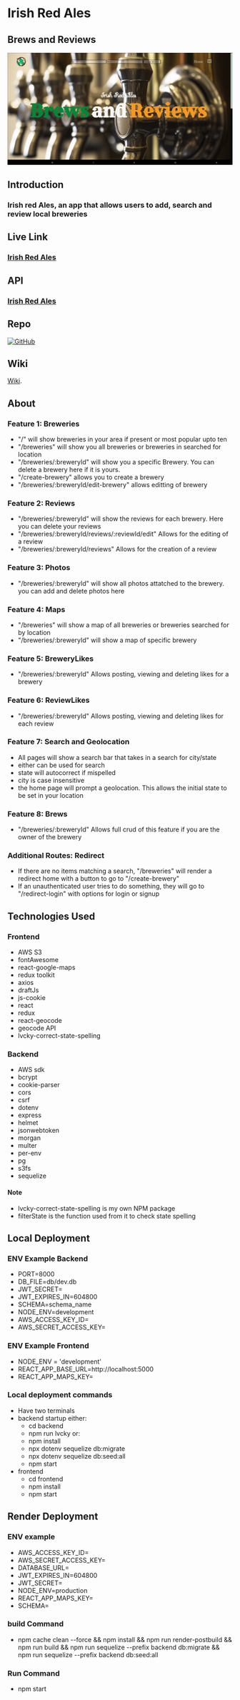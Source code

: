 # Irish Red Ales
## Brews and Reviews

![image][def]

## Introduction

### Irish red Ales, an app that allows users to add, search and review local breweries

## Live Link
### [Irish Red Ales](https://irshredales.onrender.com/)

## API
### [Irish Red Ales](https://irshredales.onrender.com/api)

## Repo

[![GitHub](https://img.shields.io/badge/github-%23121011.svg?style=for-the-badge&logo=github&logoColor=white)](https://github.com/Lvcky-gg/IrishRedAles)

## Wiki

[Wiki](https://github.com/Lvcky-gg/IrishRedAles/wiki).

## About

### Feature 1: Breweries
  * "/" will show breweries in your area if present or most popular upto ten
  * "/breweries" will show you all breweries or breweries in searched for location
  * "/breweries/:breweryId" will show you a specific Brewery. You can delete a brewery here if it is yours.
  * "/create-brewery" allows you to create a brewery
  * "/breweries/:breweryId/edit-brewery" allows editting of brewery

### Feature 2: Reviews
  * "/breweries/:breweryId" will show the reviews for each brewery. Here you can delete your reviews
  * "/breweries/:breweryId/reviews/:reviewId/edit" Allows for the editing of a review
  * "/breweries/:breweryId/reviews" Allows for the creation of a review

### Feature 3: Photos
  * "/breweries/:breweryId" will show all photos attatched to the brewery. you can add and delete photos here

### Feature 4: Maps
  * "/breweries" will show a map of all breweries or breweries searched for by location
  * "/breweries/:breweryId" will show a map of specific brewery

### Feature 5: BreweryLikes
  * "/breweries/:breweryId" Allows posting, viewing and deleting likes for a brewery

### Feature 6: ReviewLikes
  * "/breweries/:breweryId" Allows posting, viewing and deleting likes for each review

### Feature 7: Search and Geolocation
  * All pages will show a search bar that takes in a search for city/state
  * either can be used for search
  * state will autocorrect if mispelled
  * city is case insensitive
  * the home page will prompt a geolocation. This allows the initial state to be set in your location
### Feature 8: Brews
  * "/breweries/:breweryId" Allows full crud of this feature if you are the owner of the brewery
### Additional Routes: Redirect
  * If there are no items matching a search, "/breweries" will render a redirect home with a button to go to "/create-brewery"
  * If an unauthenticated user tries to do something, they will go to "/redirect-login" with options for login or signup

## Technologies Used

### Frontend
- AWS S3
- fontAwesome
- react-google-maps
- redux toolkit
- axios
- draftJs
- js-cookie
- react
- redux
- react-geocode
- geocode API
- lvcky-correct-state-spelling

### Backend
- AWS sdk
- bcrypt
- cookie-parser
- cors
- csrf
- dotenv
- express
- helmet
- jsonwebtoken
- morgan
- multer
- per-env
- pg
- s3fs
- sequelize

#### Note
- lvcky-correct-state-spelling is my own NPM package
- filterState is the function used from it to check state spelling

## Local Deployment
### ENV Example Backend
- PORT=8000
- DB_FILE=db/dev.db
- JWT_SECRET=<yourSecret>
- JWT_EXPIRES_IN=604800
- SCHEMA=schema_name
- NODE_ENV=development
- AWS_ACCESS_KEY_ID=<yourKey>
- AWS_SECRET_ACCESS_KEY=<yourKey>
### ENV Example Frontend
- NODE_ENV = 'development'
- REACT_APP_BASE_URL=http://localhost:5000
- REACT_APP_MAPS_KEY=<yourKey>
### Local deployment commands
- Have two terminals
- backend startup either:
  * cd backend
  * npm run lvcky or:
  * npm install
  * npx dotenv sequelize db:migrate
  * npx dotenv sequelize db:seed:all
  * npm start
- frontend 
  * cd frontend
  * npm install
  * npm start
## Render Deployment
### ENV example
- AWS_ACCESS_KEY_ID=<yourKey>
- AWS_SECRET_ACCESS_KEY=<yourKey>
- DATABASE_URL=<yourInstance>
- JWT_EXPIRES_IN=604800
- JWT_SECRET=<yourSecret>
- NODE_ENV=production
- REACT_APP_MAPS_KEY=<yourKey>
- SCHEMA=<schemaName>
### build Command
* npm cache clean --force && npm install && npm run render-postbuild && npm run build && npm run sequelize --prefix backend db:migrate && npm run sequelize --prefix backend db:seed:all
### Run Command
* npm start








[def]: ./irishRedAle.png
